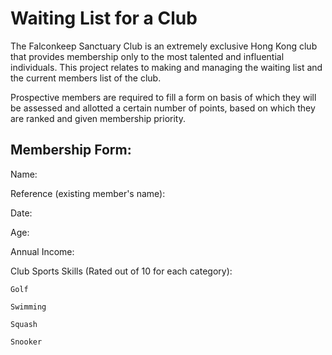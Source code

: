 # Waiting List for a Club
The Falconkeep Sanctuary Club is an extremely exclusive Hong Kong club that provides membership only to the most talented and influential individuals.
This project relates to making and managing the waiting list and the current members list of the club.

Prospective members are required to fill a form on basis of which they will be assessed and allotted a certain number of points, based on which they are ranked and given membership priority.

## Membership Form:
  Name:
  
  Reference (existing member's name):
  
  Date:
  
  Age:
  
  Annual Income:
  
  Club Sports Skills (Rated out of 10 for each category):
  
    Golf
    
    Swimming 
    
    Squash 
    
    Snooker
